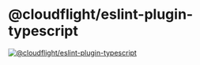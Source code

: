 # @cloudflight/eslint-plugin-typescript

[![@cloudflight/eslint-plugin-typescript](https://img.shields.io/npm/v/@cloudflight/eslint-plugin-typescript?label=@cloudflight/eslint-plugin-typescript)](https://www.npmjs.com/package/@cloudflight/eslint-plugin-typescript)
